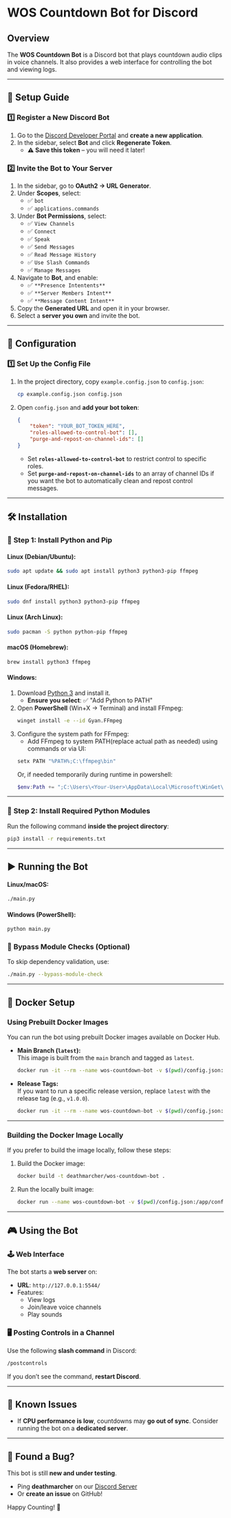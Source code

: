 # WOS Countdown Bot for Discord

## Overview
The **WOS Countdown Bot** is a Discord bot that plays countdown audio clips in voice channels. It also provides a web interface for controlling the bot and viewing logs.

---

## 🚀 Setup Guide
### 1️⃣ **Register a New Discord Bot**
1. Go to the [Discord Developer Portal](https://discord.com/developers/applications) and **create a new application**.
2. In the sidebar, select **Bot** and click **Regenerate Token**.
   - **⚠️ Save this token** – you will need it later!

### 2️⃣ **Invite the Bot to Your Server**
1. In the sidebar, go to **OAuth2 → URL Generator**.
2. Under **Scopes**, select:
   - ✅ `bot`
   - ✅ `applications.commands`
3. Under **Bot Permissions**, select:
   - ✅ `View Channels`
   - ✅ `Connect`
   - ✅ `Speak`
   - ✅ `Send Messages`
   - ✅ `Read Message History`
   - ✅ `Use Slash Commands`
   - ✅ `Manage Messages`
4. Navigate to **Bot**, and enable:
   - ✅ `**Presence Intentents**`
   - ✅ `**Server Members Intent**`
   - ✅ `**Message Content Intent**`
5. Copy the **Generated URL** and open it in your browser.
6. Select a **server you own** and invite the bot.

---

## 🔧 **Configuration**
### 1️⃣ **Set Up the Config File**
1. In the project directory, copy `example.config.json` to `config.json`:
   ```sh
   cp example.config.json config.json
   ```
2. Open `config.json` and **add your bot token**:
   ```json
   {
       "token": "YOUR_BOT_TOKEN_HERE",
       "roles-allowed-to-control-bot": [],
       "purge-and-repost-on-channel-ids": []
   }
   ```
   - Set **`roles-allowed-to-control-bot`** to restrict control to specific roles.
   - Set **`purge-and-repost-on-channel-ids`** to an array of channel IDs if you want the bot to automatically clean and repost control messages.

---

## 🛠️ **Installation**
### 📌 **Step 1: Install Python and Pip**
#### **Linux (Debian/Ubuntu)**:
```sh
sudo apt update && sudo apt install python3 python3-pip ffmpeg
```
#### **Linux (Fedora/RHEL)**:
```sh
sudo dnf install python3 python3-pip ffmpeg
```
#### **Linux (Arch Linux)**:
```sh
sudo pacman -S python python-pip ffmpeg
```
#### **macOS (Homebrew)**:
```sh
brew install python3 ffmpeg
```
#### **Windows**:
1. Download [Python 3](https://www.python.org/downloads/) and install it.
   - **Ensure you select**: ✅ "Add Python to PATH"
2. Open **PowerShell** (Win+X → Terminal) and install FFmpeg:
   ```sh
   winget install -e --id Gyan.FFmpeg
   ```
3. Configure the system path for FFmpeg:
   - Add FFmpeg to system PATH(replace actual path as needed) using commands or via UI:
   ```bash
   setx PATH "%PATH%;C:\ffmpeg\bin"
   ```
   Or, if needed temporarily during runtime in powershell:
   ```powershell
   $env:Path += ";C:\Users\<Your-User>\AppData\Local\Microsoft\WinGet\Packages\Gyan.FFmpeg_<hash>\ffmpeg\bin"
   ```

---

### 📌 **Step 2: Install Required Python Modules**
Run the following command **inside the project directory**:
```sh
pip3 install -r requirements.txt
```

---

## ▶️ **Running the Bot**
#### **Linux/macOS**:
```sh
./main.py
```
#### **Windows (PowerShell)**:
```sh
python main.py
```

### 🔄 **Bypass Module Checks (Optional)**
To skip dependency validation, use:
```sh
./main.py --bypass-module-check
```


---

## 🐳 **Docker Setup**

### **Using Prebuilt Docker Images**
You can run the bot using prebuilt Docker images available on Docker Hub.

- **Main Branch (`latest`):**  
  This image is built from the `main` branch and tagged as `latest`.
  ```sh
  docker run -it --rm --name wos-countdown-bot -v $(pwd)/config.json:/app/config.json -v $(pwd)/sound-clips:/app/sound-clips -p 127.0.0.1:5544:5544 deathmarcher/wos-countdown-bot:latest
  ```

- **Release Tags:**  
  If you want to run a specific release version, replace `latest` with the release tag (e.g., `v1.0.0`).
  ```sh
  docker run -it --rm --name wos-countdown-bot -v $(pwd)/config.json:/app/config.json -v $(pwd)/sound-clips:/app/sound-clips -p 127.0.0.1:5544:5544 deathmarcher/wos-countdown-bot:v1.0.0
  ```

---

### **Building the Docker Image Locally**
If you prefer to build the image locally, follow these steps:

1. Build the Docker image:
   ```sh
   docker build -t deathmarcher/wos-countdown-bot .
   ```

2. Run the locally built image:
   ```sh
   docker run --name wos-countdown-bot -v $(pwd)/config.json:/app/config.json -v $(pwd)/sound-clips:/app/sound-clips -p 127.0.0.1:5544:5544 deathmarcher/wos-countdown-bot
   ```

---

## 🎮 **Using the Bot**
### 🕹️ **Web Interface**
The bot starts a **web server** on:
   - **URL**: `http://127.0.0.1:5544/`
   - Features:
     - View logs
     - Join/leave voice channels
     - Play sounds

### 🖥️ **Posting Controls in a Channel**
Use the following **slash command** in Discord:
```sh
/postcontrols
```
If you don’t see the command, **restart Discord**.

---

## 🛑 **Known Issues**
- If **CPU performance is low**, countdowns may **go out of sync**. Consider running the bot on a **dedicated server**.

---

## 🐞 **Found a Bug?**
This bot is still **new and under testing**.
- Ping **deathmarcher** on our [Discord Server](https://wosnerds.com/)
- Or **create an issue** on GitHub!

Happy Counting! 🎉

